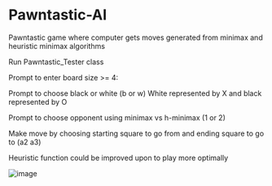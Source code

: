 # Pawntastic-AI
Pawntastic game where computer gets moves generated from minimax and heuristic minimax algorithms

Run Pawntastic_Tester class

Prompt to enter board size >= 4: 

Prompt to choose black or white (b or w)
White represented by X and black represented by O

Prompt to choose opponent using minimax vs h-minimax (1 or 2)

Make move by choosing starting square to go from and ending square to go to (a2 a3)

Heuristic function could be improved upon to play more optimally


![image](https://github.com/Alexwitk/Pawntastic-AI/assets/82058380/df7dad00-bb31-4b22-9199-17a938004596)
